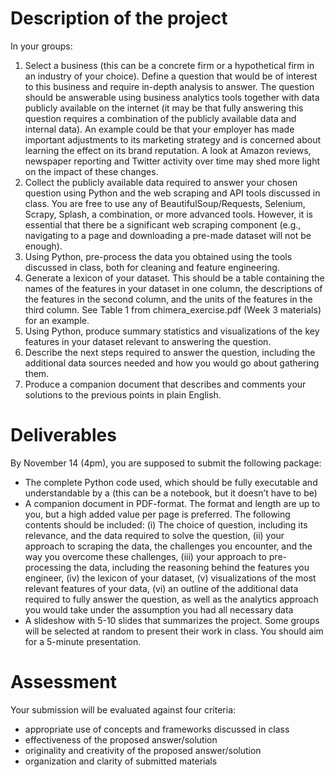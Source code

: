 # Description of the project

In your groups:

1. Select a business (this can be a concrete firm or a hypothetical firm in an industry of your choice). Define a question that would be of interest to this business and require in-depth analysis to answer. The question should be answerable using business analytics tools together with data publicly available on the internet (it may be that fully answering this question requires a combination of the publicly available data and internal data). An example could be that your employer has made important adjustments to its marketing strategy and is concerned about learning the effect on its brand reputation. A look at Amazon reviews, newspaper reporting and Twitter activity over time may shed more light on the impact of these changes. 
2. Collect the publicly available data required to answer your chosen question using Python and the web scraping and API tools discussed in class. You are free to use any of BeautifulSoup/Requests, Selenium, Scrapy, Splash, a combination, or more advanced tools. However, it is essential that there be a significant web scraping component (e.g., navigating to a page and downloading a pre-made dataset will not be enough).
3. Using Python, pre-process the data you obtained using the tools discussed in class, both for cleaning and feature engineering.
4. Generate a lexicon of your dataset. This should be a table containing the names of the features in your dataset in one column, the descriptions of the features in the second column, and the units of the features in the third column. See Table 1 from chimera_exercise.pdf (Week 3 materials) for an example.
5. Using Python, produce summary statistics and visualizations of the key features in your dataset relevant to answering the question.
6. Describe the next steps required to answer the question, including the additional data sources needed and how you would go about gathering them.
7. Produce a companion document that describes and comments your solutions to the previous points in plain English.

# Deliverables

By November 14 (4pm), you are supposed to submit the following package:

- The complete Python code used, which should be fully executable and understandable by a (this can be a notebook, but it doesn’t have to be)
- A companion document in PDF-format. The format and length are up to you, but a high added value per page is preferred. The following contents should be included: (i) The choice of question, including its relevance, and the data required to solve the question, (ii) your approach to scraping the data, the challenges you encounter, and the way you overcome these challenges, (iii) your approach to pre-processing the data, including the reasoning behind the features you engineer, (iv) the lexicon of your dataset, (v) visualizations of the most relevant features of your data, (vi) an outline of the additional data required to fully answer the question, as well as the analytics approach you would take under the assumption you had all necessary data
- A slideshow with 5-10 slides that summarizes the project. Some groups will be selected at random to present their work in class. You should aim for a 5-minute presentation.

# Assessment

Your submission will be evaluated against four criteria:

- appropriate use of concepts and frameworks discussed in class
- effectiveness of the proposed answer/solution
- originality and creativity of the proposed answer/solution
- organization and clarity of submitted materials
